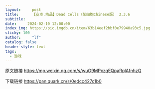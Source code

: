 ```yaml
---
layout:     post
title:      【安卓.精品】Dead Cells（某细胞Chinese版） 3.3.6
subtitle:   
date:     2024-02-10 12:00:00
index_img: https://pic.imgdb.cn/item/63b14eef2bbf0e79940a93c5.jpg
sticky: 100
author:     "lf"
catalog: false
header-style: text
tags:
  - 游戏
---
```

原文链接
https://mp.weixin.qq.com/s/wuO9MPxzqEQpaRplAfnhzQ

下载链接
https://pan.quark.cn/s/0edcc427c1b0
